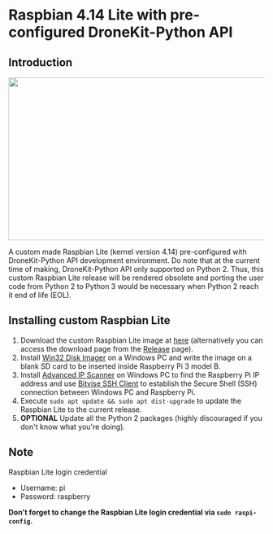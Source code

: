 # Raspbian 4.14 Lite with pre-configured DroneKit-Python API

## Introduction

<p align = "center">
  <img src = "https://raw.githubusercontent.com/hafiz-kamilin/raspbian_4.14_lite_dronekit/master/00_readme_img/1.png" width = "878" height = "320"/>
</p>

A custom made Raspbian Lite (kernel version 4.14) pre-configured with DroneKit-Python API development environment. Do note that at the current time of making, DroneKit-Python API only supported on Python 2. Thus, this custom Raspbian Lite release will be rendered obsolete and porting the user code from Python 2 to Python 3 would be necessary when Python 2 reach it end of life (EOL).

## Installing custom Raspbian Lite

1. Download the custom Raspbian Lite image at [here](https://github.com/hafiz-kamilin/raspbian_4.14_lite_dronekit/releases/download/1.0/dronekit_basic_05.12.2018.pi_raspberry.7z) (alternatively you can access the download page from the [Release](https://github.com/hafiz-kamilin/raspbian_4.14_lite_dronekit/releases) page).
2. Install [Win32 Disk Imager](https://sourceforge.net/projects/win32diskimager/) on a Windows PC and write the image on a blank SD card to be inserted inside Raspberry Pi 3 model B.
3. Install [Advanced IP Scanner](https://www.advanced-ip-scanner.com/) on Windows PC to find the Raspberry Pi IP address and use [Bitvise SSH Client](https://www.bitvise.com/ssh-client-download) to establish the Secure Shell (SSH) connection between Windows PC and Raspberry Pi.
4. Execute ```sudo apt update && sudo apt dist-upgrade``` to update the Raspbian Lite to the current release.
5. **OPTIONAL** Update all the Python 2 packages (highly discouraged if you don't know what you're doing).

## Note

Raspbian Lite login credential
- Username: pi
- Password: raspberry

**Don't forget to change the Raspbian Lite login credential via ```sudo raspi-config```.**
